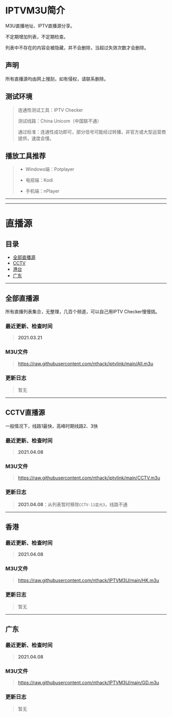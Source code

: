# IPTVM3U简介
M3U直播地址、IPTV直播源分享。

不定期增加列表，不定期检查。

列表中不存在的内容会被隐藏，并不会删除，当超过失效次数才会删除。



## 声明
所有直播源均由网上搜刮，如有侵权，请联系删除。



## 测试环境
> 连通性测试工具：IPTV Checker 
> 
> 测试线路：China Unicom（中国联不通）
> 
> 通过标准：连通性成功即可，部分信号可能经过转播，非官方或大型运营商提供，速度会慢。



## 播放工具推荐
> * Windows端：Potplayer
> 
> * 电视端：Kodi
> 
> * 手机端：nPlayer




---
---




# 直播源
## 目录
* [全部直播源](#all)
* [CCTV](#cctv)
* [港台](#hktw)
* [广东](#gd)



---



## <span id="all">全部直播源</span>
所有直播列表集合，无整理，几百个频道，可以自己用IPTV Checker慢慢挑。
### 最近更新、检查时间
> **2021.03.21**


### **M3U文件**
> https://raw.githubusercontent.com/nthack/iptvlink/main/All.m3u


### **更新日志**
> 暂无


---



## <span id="cctv">CCTV直播源</span>
一般情况下，线路1最快，高峰时期线路2、3快
### 最近更新、检查时间
> **2021.04.08**

### **M3U文件**
> https://raw.githubusercontent.com/nthack/iptvlink/main/CCTV.m3u

### **更新日志**
> **2021.04.08**：从列表暂时移除`CCTV-11蓝光3`，线路不通



---



## <span id="hktw">香港</span>
### 最近更新、检查时间
> **2021.04.08**

### **M3U文件**
> https://raw.githubusercontent.com/nthack/IPTVM3U/main/HK.m3u

### **更新日志**
> 暂无



---



## <span id="gd">广东</span>
### 最近更新、检查时间
> **2021.04.08**

### **M3U文件**
> https://raw.githubusercontent.com/nthack/IPTVM3U/main/GD.m3u

### **更新日志**
> 暂无
